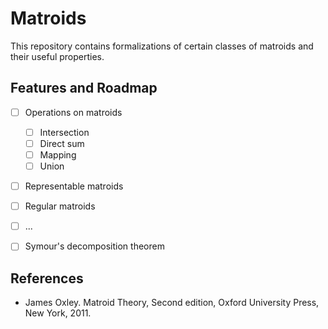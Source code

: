 # Matroids

This repository contains formalizations of certain classes of matroids and their useful properties.


## Features and Roadmap

- [ ] Operations on matroids
    - [ ] Intersection
    - [ ] Direct sum
    - [ ] Mapping
    - [ ] Union
- [ ] Representable matroids
- [ ] Regular matroids
- [ ] ...
- [ ] Symour's decomposition theorem


## References

* James Oxley. Matroid Theory, Second edition, Oxford University Press, New York, 2011.
